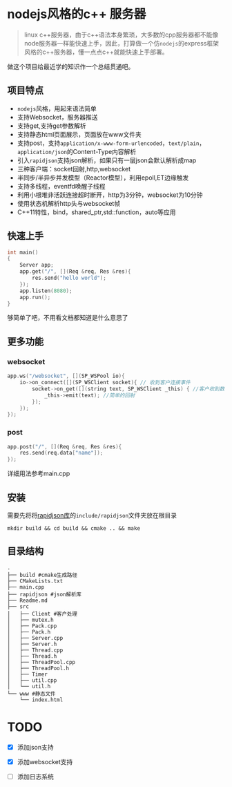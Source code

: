 # nodejs风格的c++ 服务器
> linux c++服务器，由于c++语法本身繁琐，大多数的cpp服务器都不能像node服务器一样能快速上手，因此，打算做一个仿`nodejs`的express框架风格的c++服务器，懂一点点c++就能快速上手部署。

做这个项目给最近学的知识作一个总结贯通吧。
## 项目特点
* `nodejs`风格，用起来语法简单
* 支持Websocket，服务器推送
* 支持get,支持get参数解析
* 支持静态html页面展示，页面放在www文件夹
* 支持post，支持`application/x-www-form-urlencoded`，`text/plain`，`application/json`的Content-Type内容解析
* 引入`rapidjson`支持json解析，如果只有一层json会默认解析成map
* 三种客户端：socket回射,http,websocket
* 半同步/半异步并发模型（Reactor模型），利用epoll,ET边缘触发
* 支持多线程，eventfd唤醒子线程
* 利用小根堆非活跃连接超时断开，http为3分钟，websocket为10分钟
* 使用状态机解析http头与websocket帧
* C++11特性，bind，shared_ptr,std::function，auto等应用

## 快速上手
```cxx
int main()
{
    Server app;
    app.get("/", [](Req &req, Res &res){
        res.send("hello world");
    });
    app.listen(8080);
    app.run();
}
```
够简单了吧，不用看文档都知道是什么意思了
## 更多功能
### websocket
```cxx
app.ws("/websocket", [](SP_WSPool io){
    io->on_connect([](SP_WSClient socket){ // 收到客户连接事件
        socket->on_get([](string text, SP_WSClient _this) { //客户收到数据事件
            _this->emit(text); //简单的回射
        });
    });
});
```
### post
```cxx
app.post("/", [](Req &req, Res &res){
    res.send(req.data["name"]);
});
```
详细用法参考main.cpp
## 安装
需要先将将[rapidjson库](https://github.com/Tencent/rapidjson)的`include/rapidjson`文件夹放在根目录
```shell
mkdir build && cd build && cmake .. && make
```
## 目录结构
```shell
.
├── build #cmake生成路径
├── CMakeLists.txt 
├── main.cpp
├── rapidjson #json解析库
├── Readme.md
├── src
│   ├── Client #客户处理
│   ├── mutex.h
│   ├── Pack.cpp
│   ├── Pack.h
│   ├── Server.cpp
│   ├── Server.h
│   ├── Thread.cpp
│   ├── Thread.h
│   ├── ThreadPool.cpp
│   ├── ThreadPool.h
│   ├── Timer
│   ├── util.cpp
│   └── util.h
└── www #静态文件
    └── index.html
```
# TODO
- [x] 添加json支持
- [X] 添加websocket支持
- [ ] 添加日志系统

